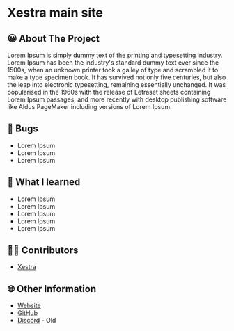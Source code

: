 # Xestra main site

## 😀 About The Project
Lorem Ipsum is simply dummy text of the printing and typesetting industry. Lorem Ipsum has been the industry's standard dummy text ever since the 1500s, when an unknown printer took a galley of type and scrambled it to make a type specimen book. It has survived not only five centuries, but also the leap into electronic typesetting, remaining essentially unchanged. It was popularised in the 1960s with the release of Letraset sheets containing Lorem Ipsum passages, and more recently with desktop publishing software like Aldus PageMaker including versions of Lorem Ipsum.

## 👿 Bugs
- Lorem Ipsum
- Lorem Ipsum
- Lorem Ipsum

## 🤔 What I learned
- Lorem Ipsum
- Lorem Ipsum
- Lorem Ipsum
- Lorem Ipsum
- Lorem Ipsum

## 👨‍💻 Contributors
- [Xestra](https://github.com/Xestra1)

## 🌐 Other Information
- [Website](https://xestra.us/)
- [GitHub](https://github.com/Xestra1) 
- [Discord](https://discord.gg/gRS7gw4) - Old